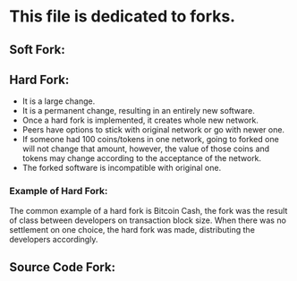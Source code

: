 # This file is dedicated to forks.

## Soft Fork: 

## Hard Fork:
- It is a large change.
- It is a permanent change, resulting in an entirely new software.
- Once a hard fork is implemented, it creates whole new network.
- Peers have options to stick with original network or go with newer one.
- If someone had 100 coins/tokens in one network, going to forked one will not change that amount, however, the value of those coins and tokens may change according to the acceptance of the network.
- The forked software is incompatible with original one.
### Example of Hard Fork:
The common example of a hard fork is Bitcoin Cash, the fork was the result of class between developers on transaction block size. When there was no settlement on one choice, the hard fork was made, distributing the developers accordingly.
## Source Code Fork: